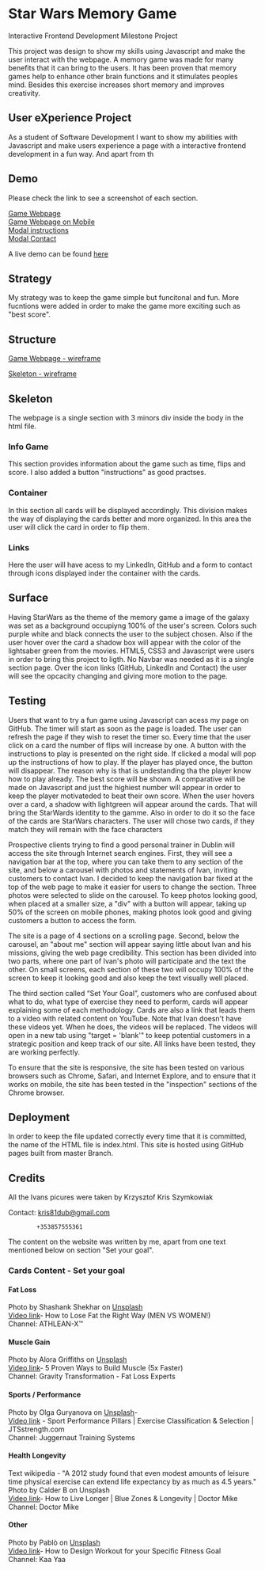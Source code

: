 # Star Wars Memory Game
Interactive Frontend Development Milestone Project 

This project was design to show my skills using Javascript and make the user interact with the webpage. 
A memory game was made for many benefits that it can bring to the users.
It has been proven that memory games help to enhance other brain functions and it stimulates peoples mind. Besides this exercise increases short memory and improves creativity.



## User eXperience Project
As a student of Software Development I want to show my abilities with Javascript and make users experience a page with a interactive frontend development in a fun way.
And apart from th


## Demo

Please check the link to see a screenshot of each section.

[Game Webpage](https://github.com/Pauloa90/Memory-Game---Star-Wars/blob/master/assets/images/screenshot/memorygame.PNG) <br/>
[Game Webpage on Mobile](https://github.com/Pauloa90/Memory-Game---Star-Wars/blob/master/assets/images/screenshot/memorygamemobile.PNG) <br/>
[Modal instructions](https://github.com/Pauloa90/Memory-Game---Star-Wars/blob/master/assets/images/screenshot/instructions.PNG) <br/>
[Modal Contact](https://github.com/Pauloa90/Memory-Game---Star-Wars/blob/master/assets/images/screenshot/memorycontact.PNG) <br/>

A live demo can be found [here](https://pauloa90.github.io/Memory-Game---Star-Wars/)


## Strategy

My strategy was to keep the game simple but funcitonal and fun. More fucntions were added in order to make the game more exciting such as "best score".


## Structure

[Game Webpage - wireframe](https://github.com/Pauloa90/Memory-Game---Star-Wars/blob/master/assets/images/wireframes/wireframe1.jpeg) <br/>

[Skeleton - wireframe](https://github.com/Pauloa90/Memory-Game---Star-Wars/blob/master/assets/images/wireframes/wireframe2.jpeg) <br/>



## Skeleton
The webpage is a single section with 3 minors div inside the body in the html file.

### Info Game
This section provides information about the game such as time, flips and score. I also added a button "instructions" as good practses.

### Container
In this section all cards will be displayed accordingly. This division makes the way of displaying the cards better and more organized.
In this area the user will click the card in order to flip them.

### Links
Here the user will have acess to my LinkedIn, GitHub and a form to contact through icons displayed inder the container with the cards.

## Surface
Having StarWars as the theme of the memory game a image of the galaxy was set as a background occupiyng 100% of the user's screen.
Colors such purple white and black connects the user to the subject chosen. Also if the user hover over the card a shadow box will appear with the color of the lightsaber green from the movies.
HTML5, CSS3 and Javascript were users in order to bring this project to ligth.
No Navbar was needed as it is a single section page.
Over the icon links (GitHub, LinkedIn and Contact) the user will see the opcacity changing and giving more motion to the page.


## Testing
Users that want to try a fun game using Javascript can acess my page on GitHub. The timer will start as soon as the page is loaded.
The user can refresh the page if they wish to reset the timer so. Every time that the user click on a card the number of flips will increase by one.
A button with the instructions to play is presented on the right side. If clicked a modal will pop up the instructions of how to play. If the player has played once, the button will disappear.
The reason why is that is undestanding tha the player know how to play already.
The best score will be shown. A comparative will be made on Javascript and just the highiest number will appear in order to keep the player motivateded to beat their own score.
When the user hovers over a card, a shadow with lightgreen will appear around the cards. That will bring the StarWards identity to the gamme. Also in order to do it so the face of the cards
are StarWars characters.
The user will chose two cards, if they match they will remain with the face 
characters




Prospective clients trying to find a good personal trainer in Dublin will access the site through Internet search engines.
First, they will see a navigation bar at the top, where you can take them to any section of the site, and below a 
carousel with photos and statements of Ivan, inviting customers to contact Ivan. I decided to keep the navigation bar 
fixed at the top of the web page to make it easier for users to change the section. Three photos were selected to slide 
on the carousel. To keep photos looking good, when placed at a smaller size, a "div" with a button will appear, taking up
50% of the screen on mobile phones, making photos look good and giving customers a button to access the form.

The site is a page of 4 sections on a scrolling page. Second, below the carousel, an "about me" section will 
appear saying little about Ivan and his missions, giving the web page credibility. This section has been divided 
into two parts, where one part of Ivan's photo will participate and the text the other. On small screens, each section 
of these two will occupy 100% of the screen to keep it looking good and also keep the text visually well placed.

The third section called “Set Your Goal”, customers who are confused about what to do, what type of exercise they need 
to perform, cards will appear explaining some of each methodology. Cards are also a link that leads them to a video 
with related content on YouTube. Note that Ivan doesn't have these videos yet. When he does, the videos will be replaced.
The videos will open in a new tab using "target = 'blank'" to keep potential customers in a strategic position and keep 
track of our site. All links have been tested, they are working perfectly.


To ensure that the site is responsive, the site has been tested on various browsers such as Chrome, Safari,
and Internet Explore, and to ensure that it works on mobile, the site has been tested in the "inspection" sections 
of the Chrome browser.

## Deployment
In order to keep the file updated correctly every time that it is committed, the name of the HTML file is index.html. This site is hosted using GitHub pages built from master Branch.


## Credits
All the Ivans picures were taken by Krzysztof Kris Szymkowiak

Contact:    kris81dub@gmail.com

            +353857555361

The content on the website was written by me, apart from one text mentioned below on section "Set your goal".

### Cards Content - Set your goal
  #### Fat Loss<br/>
  Photo by Shashank Shekhar on [Unsplash](https://unsplash.com/)<br/>
  [Video link](https://www.youtube.com/watch?v=Yz7Ofr9z1co)- How to Lose Fat the Right Way (MEN VS WOMEN!)<br/>
  Channel: ATHLEAN-X™<br/>


  #### Muscle Gain<br/>
  Photo by Alora Griffiths on [Unsplash](https://unsplash.com/) <br/>
  [Video link](https://www.youtube.com/watch?v=3tRdgFC0FhA)- 5 Proven Ways to Build Muscle (5x Faster)<br/>
  Channel: Gravity Transformation - Fat Loss Experts<br/>

  #### Sports / Performance<br/>
  Photo by Olga Guryanova on [Unsplash](https://unsplash.com/)- <br/>
  [Video link](https://www.youtube.com/watch?v=brPZoBC6abY) - Sport Performance Pillars | Exercise Classification & Selection | JTSstrength.com<br/>
  Channel: Juggernaut Training Systems<br/>

  #### Health Longevity <br/>
  Text wikipedia - "A 2012 study found that even modest amounts of leisure time physical exercise can extend life expectancy 
  by as much as 4.5 years."<br/>
  Photo by Calder B on Unsplash<br/>
  [Video link](https://www.youtube.com/watch?v=USNkx1i-Prs)- How to Live Longer | Blue Zones & Longevity | Doctor Mike<br/>
  Channel: Doctor Mike<br/>

  #### Other<br/>
  Photo by Pablò on [Unsplash](https://unsplash.com/) <br/>
  [Video link](https://www.youtube.com/watch?v=eAght6w3kMM)- How to Design Workout for your Specific Fitness Goal<br/>
  Channel: Kaa Yaa<br/>